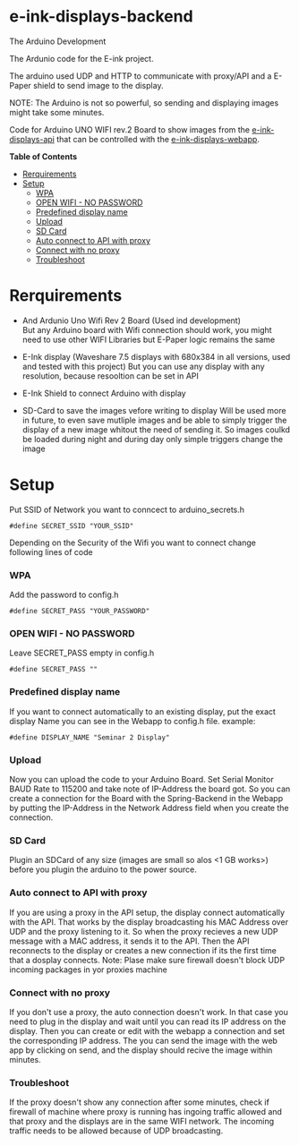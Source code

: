 # e-ink-displays-backend
The Arduino Development

The Ardunio code for the E-ink project.

The arduino used UDP and HTTP to communicate with proxy/API and a E-Paper shield to send image to the display.

NOTE: The Arduino is not so powerful, so sending and displaying images might take some minutes.

Code for Arduino UNO WIFI rev.2 Board to show images from the [e-ink-displays-api](https://github.com/noi-techpark/e-ink-displays-api) that can be controlled with the [e-ink-displays-webapp](https://github.com/noi-techpark/e-ink-displays-webapp).

<!-- START doctoc generated TOC please keep comment here to allow auto update -->
<!-- DON'T EDIT THIS SECTION, INSTEAD RE-RUN doctoc TO UPDATE -->
**Table of Contents**

- [Rerquirements](#rerquirements)
- [Setup](#setup)
    - [WPA](#wpa)
    - [OPEN WIFI - NO PASSWORD](#open-wifi---no-password)
    - [Predefined display name](#predefined-display-name)
    - [Upload](#upload)
    - [SD Card](#sd-card)
    - [Auto connect to API with proxy](#auto-connect-to-api-with-proxy)
    - [Connect with no proxy](#connect-with-no-proxy)
    - [Troubleshoot](#troubleshoot)

<!-- END doctoc generated TOC please keep comment here to allow auto update -->
# Rerquirements

- And Ardunio Uno Wifi Rev 2 Board (Used ind development)\
But any Arduino board with Wifi connection should work, you might need to use other WIFI Libraries
but E-Paper logic remains the same

- E-Ink display (Waveshare 7.5  displays with 680x384 in all versions, used and tested with this project)
But you can use any display with any resolution, because resooltion can be set in API

- E-Ink Shield to connect Arduino with display

- SD-Card to save the images vefore writing to display
Will be used more in future, to even save mutliple images and be able to simply trigger the display of a new image
whitout the need of sending it. So images coulkd be loaded during night and during day only simple triggers change the image 


# Setup
Put SSID of Network you want to conncect to arduino_secrets.h
```
#define SECRET_SSID "YOUR_SSID"
``` 

Depending on the Security of the Wifi you want to connect change following lines of code

### WPA
Add the password to config.h
```
#define SECRET_PASS "YOUR_PASSWORD"
```
### OPEN WIFI - NO PASSWORD
Leave SECRET_PASS empty in config.h
```
#define SECRET_PASS ""
```

### Predefined display name
If you want to connect automatically to an existing display, put the exact display Name you can see in the Webapp to config.h file. example:
```
#define DISPLAY_NAME "Seminar 2 Display"
```

### Upload
Now you can upload the code to your Arduino Board. Set Serial Monitor BAUD Rate to 115200 and take note of IP-Address the board got. So you can create a connection for the Board with the Spring-Backend in the Webapp by putting the IP-Address in the Network Address field when you create the connection.

### SD Card
Plugin an SDCard of any size (images are small so alos <1 GB works>) before you plugin the arduino to the power source.

### Auto connect to API with proxy
If you are using a proxy in the API setup, the display connect automatically with the API.
That works by the display broadcasting his MAC Address over UDP and the proxy listening to it.
So when the proxy recieves a new UDP message with a MAC address, it sends it to the API.
Then the API reconnects to the display or creates a new connection if its the first time that a dosplay connects.
Note: Plase make sure firewall doesn't block UDP incoming packages in yor proxies machine

### Connect with no proxy
If you don't use a proxy, the auto connection doesn't work.
In that case you need to plug in the display and wait until you can read its IP address on the display.
Then you can create or edit with the webapp a connection and set the corresponding IP address.
The you can send the image with the web app by clicking on send, and the display should recive the image within minutes.

### Troubleshoot
If the proxy doesn't show any connection after some minutes, check if firewall of machine where proxy is running has ingoing traffic allowed and that proxy and the displays are in the same WIFI network. The incoming traffic needs to be allowed because of UDP broadcasting.